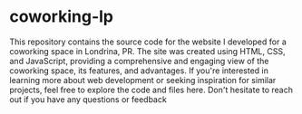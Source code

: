 # coworking-lp
 
This repository contains the source code for the website I developed for a coworking space in Londrina, PR. The site was created using HTML, CSS, and JavaScript, providing a comprehensive and engaging view of the coworking space, its features, and advantages. If you're interested in learning more about web development or seeking inspiration for similar projects, feel free to explore the code and files here. Don't hesitate to reach out if you have any questions or feedback
